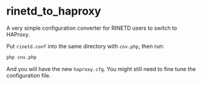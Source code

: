 # rinetd_to_haproxy
A very simple configuration converter for RINETD users to switch to HAProxy.

Put `rinetd.conf` into the same directory with `cnv.php`, then run:

```bash
php cnv.php
```

And you will have the new `haproxy.cfg`. You might still need to fine tune the configuration file.